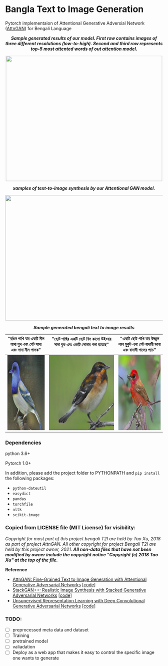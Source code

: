 # Bangla Text to Image  Generation
Pytorch implementaion of Attentional Generative Adversial Network ([AttnGAN](http://openaccess.thecvf.com/content_cvpr_2018/papers/Xu_AttnGAN_Fine-Grained_Text_CVPR_2018_paper.pdf)) for Bengali Language

<p align="center"><b><i>Sample generated results of our model. First row contains images of three different resolutions (low-to-high). Second and third row represents top-5 most attented words of out attention model.</i></b></p>
<p align="center">
  <img src="examples/t2i_home.png" align="center" width="500" height="400" />
</p>

<p align="center"><b><i>xamples of text-to-image synthesis by our Attentional GAN model.</i></b></p>
<p align="center">
  <img src="examples/t2i_samples.png" align="center" width="600" height="400" />
</p>

<p align="center"><b><i>Sample generated bengali text to image results</i></b></p>

| "রঙিন পাখি যার একটি নীল মাথা মুখ এবং  পেট সাদা এবং সাদা নীল পালক" | "ছোট পাখির একটি ছোট বিল কালো উইংবার সাদা বুক এবং একটি সোনার গলা রয়েছে" <img width=240/>| "একটি ছোট পাখি যার উজ্জ্বল লাল মুকুট এবং পেট বাদামী ডানা এবং বাদামী গালের প্যাচ" |
|:--:|:--:|:--:|
<img src="examples/blue.png" width="240" height="240"/> | <img src="examples/black.png" width="240" height="240"/> | <img src="examples/red.png" width="240" height="240"/> |



### Dependencies
python 3.6+

Pytorch 1.0+

In addition, please add the project folder to PYTHONPATH and `pip install` the following packages:
- `python-dateutil`
- `easydict`
- `pandas`
- `torchfile`
- `nltk`
- `scikit-image`

### Copied from LICENSE file (MIT License) for visibility:
*Copyright for most part of this project bengali T2I are held by Tao Xu, 2018 as part of project AttnGAN. All other copyright for project Bengali T2I are held by this project owner, 2021. __All non-data files that have not been modified by owner include the copyright notice "Copyright (c) 2018 Tao Xu" at the top of the file.__*


**Reference**

- [AttnGAN: Fine-Grained Text to Image Generation with Attentional Generative Adversarial Networks](https://arxiv.org/abs/1711.10485) [[code]](https://github.com/taoxugit/AttnGAN)
- [StackGAN++: Realistic Image Synthesis with Stacked Generative Adversarial Networks](https://arxiv.org/abs/1710.10916) [[code]](https://github.com/hanzhanggit/StackGAN-v2)
- [Unsupervised Representation Learning with Deep Convolutional Generative Adversarial Networks](https://arxiv.org/abs/1511.06434) [[code]](https://github.com/carpedm20/DCGAN-tensorflow)


### TODO:
- [ ] preprocessed meta data and dataset 
- [ ] Training 
- [ ] pretrained model
- [ ] valiadation
- [ ] Deploy as a web app that makes it easy to control the specific image one wants to generate
